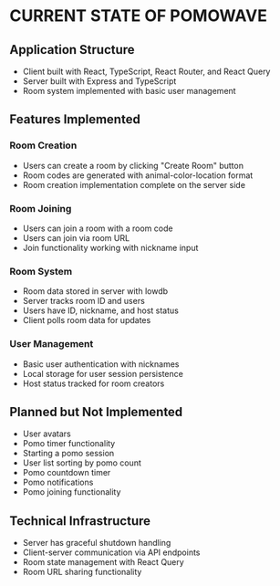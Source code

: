 # CURRENT STATE OF POMOWAVE

## Application Structure
- Client built with React, TypeScript, React Router, and React Query
- Server built with Express and TypeScript
- Room system implemented with basic user management

## Features Implemented

### Room Creation
- Users can create a room by clicking "Create Room" button
- Room codes are generated with animal-color-location format
- Room creation implementation complete on the server side

### Room Joining
- Users can join a room with a room code
- Users can join via room URL
- Join functionality working with nickname input

### Room System
- Room data stored in server with lowdb
- Server tracks room ID and users
- Users have ID, nickname, and host status
- Client polls room data for updates

### User Management
- Basic user authentication with nicknames
- Local storage for user session persistence
- Host status tracked for room creators

## Planned but Not Implemented
- User avatars
- Pomo timer functionality
- Starting a pomo session
- User list sorting by pomo count
- Pomo countdown timer
- Pomo notifications
- Pomo joining functionality

## Technical Infrastructure
- Server has graceful shutdown handling
- Client-server communication via API endpoints
- Room state management with React Query
- Room URL sharing functionality